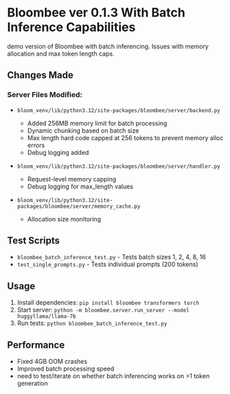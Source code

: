 # Bloombee ver 0.1.3 With Batch Inference Capabilities

demo version of Bloombee with batch inferencing. Issues with memory allocation and max token length caps.

## Changes Made

### Server Files Modified:
- `bloom_venv/lib/python3.12/site-packages/bloombee/server/backend.py`
  - Added 256MB memory limit for batch processing
  - Dynamic chunking based on batch size
  - Max length hard code capped at 256 tokens to prevent memory alloc errors
  - Debug logging added

- `bloom_venv/lib/python3.12/site-packages/bloombee/server/handler.py`
  - Request-level memory capping
  - Debug logging for max_length values

- `bloom_venv/lib/python3.12/site-packages/bloombee/server/memory_cache.py`
  - Allocation size monitoring

## Test Scripts

- `bloombee_batch_inference_test.py` - Tests batch sizes 1, 2, 4, 8, 16
- `test_single_prompts.py` - Tests individual prompts (200 tokens)

## Usage

1. Install dependencies: `pip install bloombee transformers torch`
2. Start server: `python -m bloombee.server.run_server --model huggyllama/llama-7b`
3. Run tests: `python bloombee_batch_inference_test.py`

## Performance

- Fixed 4GB OOM crashes
- Improved batch processing speed
- need to test/iterate on whether batch inferencing works on >1 token generation
